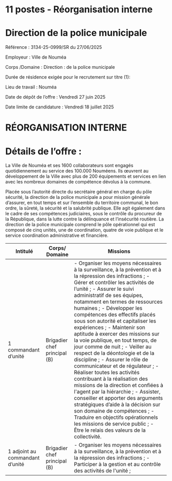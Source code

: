 
# 11 postes - Réorganisation interne

# Direction de la police municipale

Référence : 3134-25-0999/SR du 27/06/2025

Employeur : Ville de Nouméa

Corps /Domaine : Direction : de la police municipale

Durée de résidence exigée pour le recrutement sur titre (1):

Lieu de travail : Nouméa

Date de dépôt de l’offre : Vendredi 27 juin 2025

Date limite de candidature : Vendredi 18 juillet 2025

# RÉORGANISATION INTERNE

# Détails de l’offre :

La Ville de Nouméa et ses 1600 collaborateurs sont engagés quotidiennement au service des 100.000 Nouméens. Ils œuvrent au développement de la Ville avec plus de 200 équipements et services en lien avec les nombreux domaines de compétence dévolus à la commune.

Placée sous l’autorité directe du secrétaire général en charge du pôle sécurité, la direction de la police municipale a pour mission générale d’assurer, en tout temps et sur l’ensemble du territoire communal, le bon ordre, la sûreté, la sécurité et la salubrité publique. Elle agit également dans le cadre de ses compétences judiciaires, sous le contrôle du procureur de la République, dans la lutte contre la délinquance et l’insécurité routière. La direction de la police municipale comprend le pôle opérationnel qui est composé de cinq unités, une de coordination, quatre de voie publique et le service coordination administrative et financière.

| Intitulé                        | Corps/ Domaine               | Missions                                                                                                                                                                                                                                                                                                                                                                                                                                                                                                                                                                                                                                                                                                                                                                                                                                                                                                                                                                      |
| ------------------------------- | ---------------------------- | ----------------------------------------------------------------------------------------------------------------------------------------------------------------------------------------------------------------------------------------------------------------------------------------------------------------------------------------------------------------------------------------------------------------------------------------------------------------------------------------------------------------------------------------------------------------------------------------------------------------------------------------------------------------------------------------------------------------------------------------------------------------------------------------------------------------------------------------------------------------------------------------------------------------------------------------------------------------------------- |
| 1 commandant d’unité            | Brigadier chef principal (B) | - Organiser les moyens nécessaires à la surveillance, à la prévention et à la répression des infractions ; - Gérer et contrôler les activités de l’unité ; - Assurer le suivi administratif de ses équipes, notamment en termes de ressources humaines ; - Développer les compétences des effectifs placés sous son autorité et capitaliser les expériences ; - Maintenir son aptitude à exercer des missions sur la voie publique, en tout temps, de jour comme de nuit ; - Veiller au respect de la déontologie et de la discipline ; - Assurer le rôle de communicateur et de régulateur ; - Réaliser toutes les activités contribuant à la réalisation des missions de la direction et confiées à l'agent par la hiérarchie ; - Assister, conseiller et apporter des arguments stratégiques d’aide à la décision sur son domaine de compétences ; - Traduire en objectifs opérationnels les missions de service public ; - Être le relais des valeurs de la collectivité. |
| 1 adjoint au commandant d’unité | Brigadier chef principal (B) | - Organiser les moyens nécessaires à la surveillance, à la prévention et à la répression des infractions ; - Participer à la gestion et au contrôle des activités de l'unité ;                                                                                                                                                                                                                                                                                                                                                                                                                                                                                                                                                                                                                                                                                                                                                                                                |

